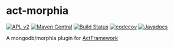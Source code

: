 # act-morphia

[![APL v2](https://img.shields.io/badge/license-Apache%202-blue.svg)](http://www.apache.org/licenses/LICENSE-2.0.html) 
[![Maven Central](https://img.shields.io/maven-central/v/org.actframework/act-morphia.svg)](http://search.maven.org/#search%7Cga%7C1%7Ca%3A%22act-morphia%22)
[![Build Status](https://travis-ci.org/actframework/act-morphia.svg?branch=master)](https://travis-ci.org/actframework/act-morphia)
[![codecov](https://codecov.io/gh/actframework/act-morphia/branch/master/graph/badge.svg)](https://codecov.io/gh/actframework/act-morphia)
[![Javadocs](http://www.javadoc.io/badge/org.actframework/act-morphia.svg?color=blue)](http://www.javadoc.io/doc/org.actframework/act-morphia)


A mongodb/morphia plugin for [ActFramework](http://www.actframework.org)
